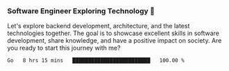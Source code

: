 ### Software Engineer Exploring Technology 🚀 

Let's explore backend development, architecture, and the latest technologies together. The goal is to showcase excellent skills in software development, share knowledge, and have a positive impact on society. Are you ready to start this journey with me?

<!--START_SECTION:waka-->

```txt
Go   8 hrs 15 mins   █████████████████████████   100.00 %
```

<!--END_SECTION:waka-->
